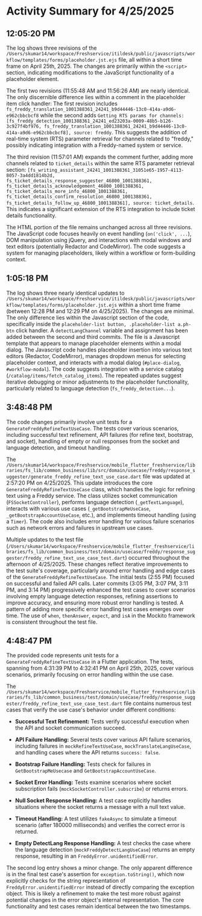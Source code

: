 # Activity Summary for 4/25/2025

## 12:05:20 PM
The log shows three revisions of the `/Users/skumar14/workspace/Freshservice/itildesk/public/javascripts/workflow/templates/forms/placeholder.jst.ejs` file, all within a short time frame on April 25th, 2025.  The changes are primarily within the `<script>` section, indicating modifications to the JavaScript functionality of a placeholder element.


The first two revisions (11:55:48 AM and 11:56:26 AM) are nearly identical. The only discernible difference lies within a comment in the placeholder item click handler:  The first revision includes  `fs_freddy_translation_1001388361_24241_b9d44446-13c0-414a-a9d6-e962cbbcbcf8` while the second adds `Getting RTS params for channels: [fs_freddy_detection_1001388361_24241_ed23203a-0009-48b5-b126-3c927f4bf976, fs_freddy_translation_1001388361_24241_b9d44446-13c0-414a-a9d6-e962cbbcbcf8], source: freddy`.  This suggests the addition of real-time system (RTS) parameter retrieval for channels related to "freddy," possibly indicating integration with a Freddy-named system or service.


The third revision (11:57:01 AM) expands the comment further, adding more channels related to `ticket_details` within the same RTS parameter retrieval section: `[fs_writing_assistant_24241_1001388361_31051e65-1957-4113-8057-3a4dd1814b2d, fs_ticket_details_response_suggester_46800_1001388361, fs_ticket_details_acknowledgement_46800_1001388361, fs_ticket_details_more_info_46800_1001388361, fs_ticket_details_confirm_resolution_46800_1001388361, fs_ticket_details_follow_up_46800_1001388361], source: ticket_details`. This indicates a significant extension of the RTS integration to include ticket details functionality.


The HTML portion of the file remains unchanged across all three revisions.  The JavaScript code focuses heavily on event handling (`on('click', ...`),  DOM manipulation using jQuery, and interactions with  modal windows and text editors (potentially Redactor and CodeMirror). The code suggests a system for managing placeholders, likely within a workflow or form-building context.


## 1:05:18 PM
The log shows three nearly identical updates to `/Users/skumar14/workspace/Freshservice/itildesk/public/javascripts/workflow/templates/forms/placeholder.jst.ejs` within a short time frame (between 12:28 PM and 12:29 PM on 4/25/2025).  The changes are minimal. The only difference lies within the Javascript section of the code, specifically inside the  `placeholder-list button, .placeholder-list a.ph-btn` click handler. A `detectLangChannel` variable and assignment has been added between the second and third commits.  The file is a Javascript template that appears to manage placeholder elements within a modal dialog. The Javascript code handles placeholder insertion into various text editors (Redactor, CodeMirror), manages dropdown menus for selecting placeholder context, and interacts with a modal dialog (`#place-dialog`, `#workflow-modal`).  The code suggests integration with a service catalog (`/catalog/items/fetch_catalog_items`). The repeated updates suggest iterative debugging or minor adjustments to the placeholder functionality, particularly related to language detection (`fs_freddy_detection...`).


## 3:48:48 PM
The code changes primarily involve unit tests for a `GenerateFreddyRefineTextUseCase`.  The tests cover various scenarios, including successful text refinement, API failures (for refine text, bootstrap, and socket), handling of empty or null responses from the socket and language detection, and timeout handling.


The `/Users/skumar14/workspace/Freshservice/mobile_flutter_freshservice/libraries/fs_lib/common_business/lib/src/domain/usecase/freddy/response_suggester/generate_freddy_refine_text_use_case.dart` file was updated at 2:57:20 PM on 4/25/2025. This update introduces the core `GenerateFreddyRefineTextUseCase` class, which handles the logic for refining text using a Freddy service.  The class utilizes socket communication (`FSSocketController`), performs language detection (`_getTextLanguage`), interacts with various use cases (`_getBootstrapMeUseCase`, `_getBootstrapAccountUseCase`, etc.), and implements timeout handling (using a `Timer`).  The code also includes error handling for various failure scenarios such as network errors and failures in upstream use cases.


Multiple updates to the test file (`/Users/skumar14/workspace/Freshservice/mobile_flutter_freshservice/libraries/fs_lib/common_business/test/domain/usecase/freddy/response_suggester/freddy_refine_text_use_case_test.dart`) occurred throughout the afternoon of 4/25/2025.  These changes reflect iterative improvements to the test suite's coverage, particularly around error handling and edge cases of the `GenerateFreddyRefineTextUseCase`.  The initial tests (2:55 PM) focused on successful and failed API calls. Later commits (3:05 PM, 3:07 PM, 3:11 PM, and 3:14 PM) progressively enhanced the test cases to cover scenarios involving empty language detection responses, refining assertions to improve accuracy, and ensuring more robust error handling is tested. A pattern of adding more specific error handling test cases emerges over time.  The use of `when`, `thenAnswer`, `expect`, and `isA` in the Mockito framework is consistent throughout the test file.


## 4:48:47 PM
The provided code represents unit tests for a `GenerateFreddyRefineTextUseCase` in a Flutter application.  The tests, spanning from 4:31:39 PM to 4:32:41 PM on April 25th, 2025, cover various scenarios, primarily focusing on error handling within the use case.

The `/Users/skumar14/workspace/Freshservice/mobile_flutter_freshservice/libraries/fs_lib/common_business/test/domain/usecase/freddy/response_suggester/freddy_refine_text_use_case_test.dart` file contains numerous test cases that verify the use case's behavior under different conditions:

* **Successful Text Refinement:** Tests verify successful execution when the API and socket communication succeed.

* **API Failure Handling:** Several tests cover various API failure scenarios, including failures in `mockRefineTextUseCase`, `mockTranslateLangUseCase`, and handling cases where the API returns `success: false`.

* **Bootstrap Failure Handling:** Tests check for failures in `GetBootstrapMeUsecase` and `GetBootstrapAccountUseCase`.

* **Socket Error Handling:**  Tests examine scenarios where socket subscription fails (`mockSocketController.subscribe`) or returns errors.

* **Null Socket Response Handling:**  A test case explicitly handles situations where the socket returns a message with a null text value.

* **Timeout Handling:** A test utilizes `fakeAsync` to simulate a timeout scenario (after 180000 milliseconds) and verifies the correct error is returned.

* **Empty DetectLang Response Handling:**  A test checks the case where the language detection (`mockFreddyDetectLangUseCase`) returns an empty response, resulting in an `FreddyError.unidentifiedError`.

The second log entry shows a minor change.  The only apparent difference is in the final test case's assertion for `exception.toString()`, which now explicitly checks for the string representation of `FreddyError.unidentifiedError` instead of directly comparing the exception object. This is likely a refinement to make the test more robust against potential changes in the error object's internal representation.  The core functionality and test cases remain identical between the two timestamps.
